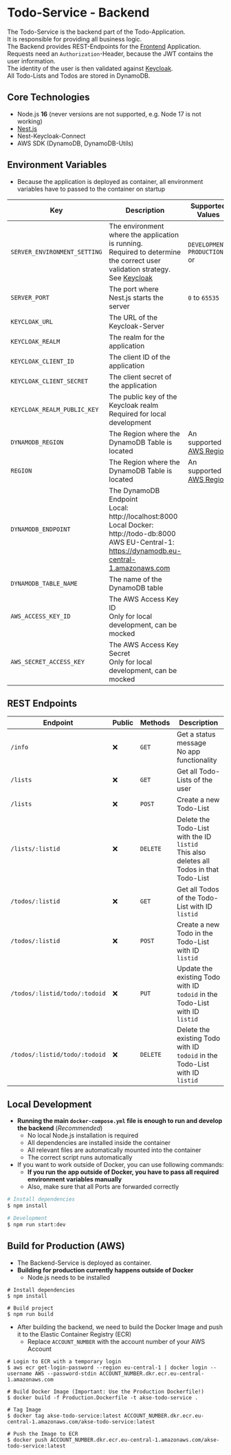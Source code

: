 # Todo-Service - Backend

The Todo-Service is the backend part of the Todo-Application.<br>
It is responsible for providing all business logic.<br>
The Backend provides REST-Endpoints for the [Frontend](../todo-frontend/README.md) Application.<br>
Requests need an `Authorization`-Header, because the JWT contains the user information.<br>
The identity of the user is then validated against [Keycloak](../keycloak/README.md).<br>
All Todo-Lists and Todos are stored in DynamoDB.

## Core Technologies

- Node.js **16** (never versions are not supported, e.g. Node 17 is not working)
- [Nest.js](https://github.com/nestjs/nest)
- Nest-Keycloak-Connect
- AWS SDK (DynamoDB, DynamoDB-Utils)

## Environment Variables

- Because the application is deployed as container, all environment variables have to passed to the container on startup

| Key                          | Description                                                                                                                                                   | Supported Values                                                                                 | Default |
|------------------------------|---------------------------------------------------------------------------------------------------------------------------------------------------------------|--------------------------------------------------------------------------------------------------|---------|
| `SERVER_ENVIRONMENT_SETTING` | The environment where the application is running.<br>Required to determine the correct user validation strategy.<br>See [Keycloak](../keycloak/README.md)     | `DEVELOPMENT`, `PRODUCTION` or ` `                                                               | ` `     |
| `SERVER_PORT`                | The port where Nest.js starts the server                                                                                                                      | `0` to `65535`                                                                                   | `4000`  |
| `KEYCLOAK_URL`               | The URL of the Keycloak-Server                                                                                                                                | ` `                                                                                              | ` `     |
| `KEYCLOAK_REALM`             | The realm for the application                                                                                                                                 | ` `                                                                                              | ` `     |
| `KEYCLOAK_CLIENT_ID`         | The client ID of the application                                                                                                                              | ` `                                                                                              | ` `     |
| `KEYCLOAK_CLIENT_SECRET`     | The client secret of the application                                                                                                                          | ` `                                                                                              | ` `     |
| `KEYCLOAK_REALM_PUBLIC_KEY`  | The public key of the Keycloak realm<br>Required for local development                                                                                        | ` `                                                                                              | ` `     |
| `DYNAMODB_REGION`            | The Region where the DynamoDB Table is located                                                                                                                | An supported [AWS Region](https://aws.amazon.com/de/about-aws/global-infrastructure/regions_az/) | ` `     |
| `REGION`                     | The Region where the DynamoDB Table is located                                                                                                                | An supported [AWS Region](https://aws.amazon.com/de/about-aws/global-infrastructure/regions_az/) | ` `     |
| `DYNAMODB_ENDPOINT`          | The DynamoDB Endpoint<br>Local: http://localhost:8000 <br>Local Docker: http://todo-db:8000 <br>AWS EU-Central-1: https://dynamodb.eu-central-1.amazonaws.com | ` `                                                                                              | ` `     |
| `DYNAMODB_TABLE_NAME`        | The name of the DynamoDB table                                                                                                                                | ` `                                                                                              | ` `     |
| `AWS_ACCESS_KEY_ID`          | The AWS Access Key ID<br> Only for local development, can be mocked                                                                                           | ` `                                                                                              | ` `     |
| `AWS_SECRET_ACCESS_KEY`      | The AWS Access Key Secret<br> Only for local development, can be mocked                                                                                       | ` `                                                                                              | ` `     |

## REST Endpoints

| Endpoint                      | Public | Methods  | Description                                                                                |
|-------------------------------|--------|----------|--------------------------------------------------------------------------------------------|
| `/info`                       | ❌      | `GET`    | Get a status message<br>No app functionality                                               |
| `/lists`                      | ❌      | `GET`    | Get all Todo-Lists of the user                                                             |
| `/lists`                      | ❌      | `POST`   | Create a new Todo-List                                                                     |
| `/lists/:listid`              | ❌      | `DELETE` | Delete the Todo-List with the ID `listid`<br>This also deletes all Todos in that Todo-List |
| `/todos/:listid`              | ❌      | `GET`    | Get all Todos of the Todo-List with ID `listid`                                            |
| `/todos/:listid`              | ❌      | `POST`   | Create a new Todo in the Todo-List with ID `listid`                                        |
| `/todos/:listid/todo/:todoid` | ❌      | `PUT`    | Update the existing Todo with ID `todoid` in the Todo-List with ID `listid`                |
| `/todos/:listid/todo/:todoid` | ❌      | `DELETE` | Delete the existing Todo with ID `todoid` in the Todo-List with ID `listid`                |

## Local Development

- **Running the main `docker-compose.yml` file is enough to run and develop the backend** (_Recommended_)
    - No local Node.js installation is required
    - All dependencies are installed inside the container
    - All relevant files are automatically mounted into the container
    - The correct script runs automatically
- If you want to work outside of Docker, you can use following commands:
    - **If you run the app outside of Docker, you have to pass all required environment variables manually**
    - Also, make sure that all Ports are forwarded correctly

```bash
# Install dependencies
$ npm install

# Development
$ npm run start:dev
```

## Build for Production (AWS)

- The Backend-Service is deployed as container.
- **Building for production currently happens outside of Docker**
    - Node.js needs to be installed

```shell
# Install dependencies
$ npm install

# Build project
$ npm run build
```

- After building the backend, we need to build the Docker Image and push it to the Elastic Container Registry (ECR)
    - Replace `ACCOUNT_NUMBER` with the account number of your AWS Account

```shell
# Login to ECR with a temporary login
$ aws ecr get-login-password --region eu-central-1 | docker login --username AWS --password-stdin ACCOUNT_NUMBER.dkr.ecr.eu-central-1.amazonaws.com

# Build Docker Image (Important: Use the Production Dockerfile!)
$ docker build -f Production.Dockerfile -t akse-todo-service .

# Tag Image
$ docker tag akse-todo-service:latest ACCOUNT_NUMBER.dkr.ecr.eu-central-1.amazonaws.com/akse-todo-service:latest

# Push the Image to ECR
$ docker push ACCOUNT_NUMBER.dkr.ecr.eu-central-1.amazonaws.com/akse-todo-service:latest
```
